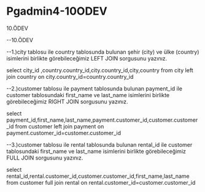 # Pgadmin4-10ODEV
10.ÖDEV

--10.ÖDEV

--1.)city tablosu ile country tablosunda bulunan şehir (city) ve ülke (country) isimlerini birlikte görebileceğimiz LEFT JOIN sorgusunu yazınız.

select city_id ,country.country_id,city.country_id,city,country from city
left join country on city.country_id=country.country_id

--2.)customer tablosu ile payment tablosunda bulunan payment_id ile customer tablosundaki first_name ve last_name isimlerini birlikte görebileceğimiz RIGHT JOIN sorgusunu yazınız.

select payment_id,first_name,last_name,payment.customer_id,customer.customer_id from customer
left join payment on payment.customer_id=customer.customer_id

--3.)customer tablosu ile rental tablosunda bulunan rental_id ile customer tablosundaki first_name ve last_name isimlerini birlikte görebileceğimiz FULL JOIN sorgusunu yazınız.

select rental_id,rental.customer_id,customer.customer_id,first_name,last_name from customer
full join  rental on rental.customer_id=customer.customer_id
